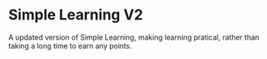 # Simple Learning V2

A updated version of Simple Learning, making learning pratical, rather than taking a long time to earn any points.

